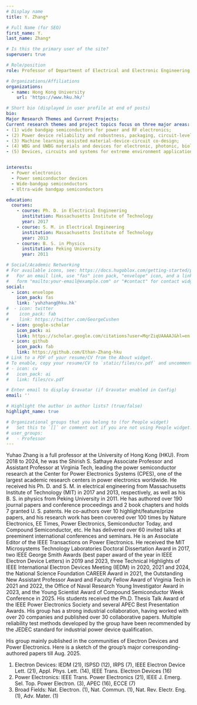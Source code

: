 ```yaml
---
# Display name
title: Y. Zhang*

# Full Name (for SEO)
first_name: Y. 
last_name: Zhang*

# Is this the primary user of the site?
superuser: true

# Role/position
role: Professor of Department of Electrical and Electronic Engineering

# Organizations/Affiliations
organizations:
  - name: Hong Kong University
    url: 'https://www.hku.hk/'

# Short bio (displayed in user profile at end of posts)
bio: 
Major Research Themes and Current Projects:  
Current research themes and project topics focus on three major areas:  
- (1) wide bandgap semiconductors for power and RF electronics; 
- (2) Power device reliability and robustness, packaging, circuit-level integration, and system-level applications; 
- (3) Machine learning assisted material-device-circuit co-design; 
- (4) WBG and UWBG materials and devices for electronic, photonic, biological and quantum applications; 
- (5) Devices, circuits and systems for extreme environment applications.


interests:
  - Power electronics
  - Power semiconductor devices
  - Wide-bandgap semiconductors
  - Ultra-wide bandgap semiconductors

education:
  courses:
    - course: Ph. D. in Electrical Engineering
      institution: Massachusetts Institute of Technology
      year: 2017
    - course: S. M. in Electrical Engineering
      institution: Massachusetts Institute of Technology
      year: 2013
    - course: B. S. in Physics
      institution: Peking University
      year: 2011

# Social/Academic Networking
# For available icons, see: https://docs.hugoblox.com/getting-started/page-builder/#icons
#   For an email link, use "fas" icon pack, "envelope" icon, and a link in the
#   form "mailto:your-email@example.com" or "#contact" for contact widget.
social:
  - icon: envelope
    icon_pack: fas
    link: 'yuhzhang@hku.hk'
#  - icon: twitter
#    icon_pack: fab
#    link: https://twitter.com/GeorgeCushen
  - icon: google-scholar
    icon_pack: ai
    link: https://scholar.google.com/citations?user=MqrZiqUAAAAJ&hl=en
  - icon: github
    icon_pack: fab
    link: https://github.com/Ethan-Zhang-hku
# Link to a PDF of your resume/CV from the About widget.
# To enable, copy your resume/CV to `static/files/cv.pdf` and uncomment the lines below.
# - icon: cv
#   icon_pack: ai
#   link: files/cv.pdf

# Enter email to display Gravatar (if Gravatar enabled in Config)
email: ''

# Highlight the author in author lists? (true/false)
highlight_name: true

# Organizational groups that you belong to (for People widget)
#   Set this to `[]` or comment out if you are not using People widget.
# user_groups:
#   - Professor
---
```


Yuhao Zhang is a full professor at the University of Hong Kong (HKU). From 2018 to 2024, he was the Shirish S. Sathaye Associate Professor and Assistant Professor at Virginia Tech, leading the power semiconductor research at the Center for Power Electronics Systems (CPES), one of the largest academic research centers in power electronics worldwide. He received his Ph. D. and S. M. in electrical engineering from Massachusetts Institute of Technology (MIT) in 2017 and 2013, respectively, as well as his B. S. in physics from Peking University in 2011. He has authored over 190 journal papers and conference proceedings and 2 book chapters and holds 7 granted U. S. patents. He co-authors over 10 highlight/feature/prize papers, and his research work has been covered over 100 times by Nature Electronics, EE Times, Power Electronics, Semiconductor Today, and Compound Semiconductor, etc. He has delivered over 60 invited talks at preeminent international conferences and seminars. He is an Associate Editor of the IEEE Transactions on Power Electronics. He received the MIT Microsystems Technology Laboratories Doctoral Dissertation Award in 2017, two IEEE George Smith Awards (best paper award of the year in IEEE Electron Device Letters) in 2019 and 2023, three Technical Highlights of IEEE International Electron Devices Meeting (IEDM) in 2020, 2021 and 2024, the National Science Foundation CAREER Award in 2021, the Outstanding New Assistant Professor Award and Faculty Fellow Award of Virginia Tech in 2021 and 2022, the Office of Naval Research Young Investigator Award in 2023, and the Young Scientist Award of Compound Semiconductor Week Conference in 2025. His students received the Ph.D. Thesis Talk Award of the IEEE Power Electronics Society and several APEC Best Presentation Awards. His group has a strong industrial collaboration, having worked with over 20 companies and published over 30 collaborative papers. Multiple reliability test methods developed by the group have been recommended by the JEDEC standard for industrial power device qualification.

His group mainly published in the communities of Electron Devices and Power Electronics. Here is a sketch of the group’s major corresponding-authored papers till Aug. 2025.
1.	Electron Devices: IEDM (21), ISPSD (12), IRPS (7), IEEE Electron Device Lett. (21), Appl. Phys. Lett. (14), IEEE Trans. Electron Devices (16)
2.	Power Electronics: IEEE Trans. Power Electronics (21), IEEE J. Emerg. Sel. Top. Power Electron. (3), APEC (16), ECCE (7)
3.	Broad Fields: Nat. Electron. (1), Nat. Commun. (1), Nat. Rev. Electr. Eng. (1), Adv. Mater. (1)

